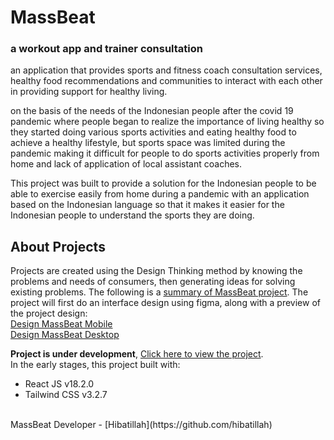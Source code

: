 # MassBeat
### a workout app and trainer consultation

an application that provides sports and fitness coach consultation services, healthy food recommendations and communities to interact with each other in providing support for healthy living.

on the basis of the needs of the Indonesian people after the covid 19 pandemic where people began to realize the importance of living healthy so they started doing various sports activities and eating healthy food to achieve a healthy lifestyle, but sports space was limited during the pandemic making it difficult for people to do sports activities properly from home and lack of application of local assistant coaches.

This project was built to provide a solution for the Indonesian people to be able to exercise easily from home during a pandemic with an application based on the Indonesian language so that it makes it easier for the Indonesian people to understand the sports they are doing.<br>

## About Projects

Projects are created using the Design Thinking method by knowing the problems and needs of consumers, then generating ideas for solving existing problems. The following is a [summary of MassBeat project](https://www.behance.net/gallery/162029955/MassBeat-Aplikasi-Workout-Dan-Konsultasi-Trainer). The project will first do an interface design using figma, along with a preview of the project design:<br>
[Design MassBeat Mobile](https://www.figma.com/proto/5jYtHgzCiSNgocCWvUKgCx/MassBeat?node-id=1-2&scaling=scale-down&starting-point-node-id=603%3A31600&show-proto-sidebar=1) <br>
[Design MassBeat Desktop](https://www.figma.com/proto/5jYtHgzCiSNgocCWvUKgCx/MassBeat?node-id=1-16&scaling=scale-down&starting-point-node-id=603%3A56655&show-proto-sidebar=1)

**Project is under development**, [Click here to view the project](https://hibatillah.github.io/massbeat/). <br />
In the early stages, this project built with:
* React JS v18.2.0
* Tailwind CSS v3.2.7

<br>
MassBeat Developer - [Hibatillah](https://github.com/hibatillah)
